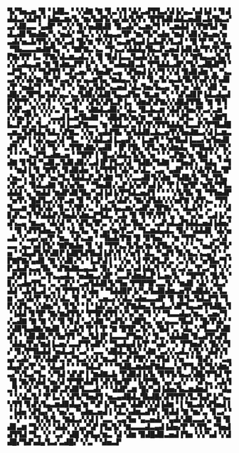 ▜▞▜▅▃▅▝▉▝▐▟█▃▝▝▞▟▇▝▇▝▊▃▚▜▝▟▞▃▟▜▜▃▞▟▐▞▄▃▚▟▐▟▝▝▊▟▟▟▃▞▟▟▜▝▐▟▆▃▆▞▙▝▆▞▙▟▜▞▄▞▟▞▙▜▚▝█▜▜▟▊▟▟▃▅▟▊▃▙▜▙▃▞▃▞▟▉▃▃▝▄▟▛▝▚▞▞▝▊▞▅▟█▟▊▝▉▃▟▞▚▃▆▞▜▝▝▃▆▟▟▝▞▛▇▜▟▝▇▟▃▟▊▜▅▟▆▞▚▝▅▟▞▝▜▃▚▝▞▟▄▃▄▜▛▝▆▞▜▞▚▟▅▝▆▟▝▟▊▞▆▃▅▞▅▃▟▞▅▃▙▜▜▞▄▜▞▃▟▝█▞▆▝▛▞▟▝▄▃▆▜▄▟▐▃▙▟▚▜▃▟▝▝█▝▛▝▚▞▟▃▝▜▙▃▃▃▆▟▇▜▄▝▚▝▇▛▇▃▚▃▝▜▚▃▞▟▟▟▄▜▙▃▛▃▅▟▐▟▊▟▞▜▚▜▚▞▛▛▇▞▛▛▐▃▝▛▇▞▟▃▆▃▟▃▚▝█▝▉▟▐▃▃▜▄▟▞▞▅▝▛▝▇▝▞▝▇▜▄▃▄▜▄▜▞▞▃▟▄▃▆▝▇▝▊▟▆▃▛▛▐▞▚▝▄▝▚▟▅▟▊▃▙▝▛▜▟▟▃▟▛▞▜▞▃▟█▟▛▜▝▃▛▜▃▝▞▝▜▟▜▜▝▃▛▃▅▞▚▜▅▟▛▃▄▝▟▜▅▟▐▞▞▜▝▞▟▝▉▟▊▟▆▝▄▝▚▃▃▞▛▞▟▞▆▞▙▞▛▃▄▜▚▞▄▃▆▜▄▝▆▟▄▃▜▞▝▝▊▃▜▞▄▃▙▜▙▜▚▟▚▜▚▟▊▞▛▝▅▟▞▜▝▝▚▃▜▝▚▝▆▞▄▜▟▞▚▃▅▟▝▟▃▜▅▞▙▃▄▝▆▝▅▝▟▞▝▟▉▝▅▟█▞▃▜▛▜▄▜▟▞▄▃▚▃▜▟▉▞▟▟▊▜▄▃▟▜▅▝▇▃▆▝▚▝▝▟▚▟▊▛▐▟▃▟▄▟▛▞▛▜▚▝▞▃▜▝▝▞▃▞▛▞▝▟▜▞▟▜▃▛▐▃▝▟▆▟▚▛▇▞▞▟█▟▜▜▙▝▇▝▊▜▛▟▛▃▄▜▝▞▞▞▃▝▆▝▊▃▝▟▇▟▃▟▉▞▝▟▃▝█▃▙▃▆▝▟▟▚▜▅▞▛▃▞▃▆▝▞▞▅▞▛▞▚▝▝▃▃▟▐▃▅▜▙▟▇▝▝▟█▟▜▞▆▞▆▝▚▟▞▞▝▝▟▜▃▝▞▃▝▟▇▜▙▃▛▃▛▃▜▃▞▝▝▟▐▃▄▛▇▃▃▝▆▝▟▟▃▞▃▜▚▜▚▜▜▜▟▟▄▜▃▃▛▞▛▜▙▟█▃▆▃▜▟▜▟▄▜▟▃▚▛▇▃▝▞▅▝▄▟▟▜▙▝▅▜▟▟▉▃▙▃▅▜▚▜▅▟▇▃▞▟▐▃▆▃▝▃▛▛▐▝▟▞▄▃▞▟▝▜▃▝▝▞▟▟▃▟▐▃▄▟▚▝▐▃▆▜▝▝▆▜▙▟▐▃▃▞▅▜▅▟▊▟▜▝▃▝▐▞▟▝▜▞▝▃▜▜▛▟▇▞▄▟▉▝▐▛▐▜▙▝▟▜▃▜▞▟▆▟▄▝▛▜▙▟▞▞▜▞▞▝▝▝▚▃▛▜▃▟▆▃▅▝▝▜▛▛▐▝█▃▞▟▟▃▜▞▙▝▅▝▝▝▃▛▇▞▅▝█▟▝▝▄▝▞▟▇▝▊▜▟▝▚▟▊▃▜▟▊▟▉▞▃▟▐▛▐▜▃▞▟▝▜▟█▞▜▟▇▝▝▜▅▟▚▝▜▟▄▝▝▜▝▝▆▟▐▝▊▝▇▜▚▝▊▟▉▟▅▝▐▞▜▜▜▝▟▞▚▞▟▃▝▃▄▝▄▟▛▝▝▞▟▞▛▟▃▜▛▞▅▃▚▝▊▞▛▝▅▞▜▃▜▟▟▃▛▃▛▟▇▝▜▝▞▃▃▟▊▜▞▟▆▝▜▟█▞▙▝▜▃▜▜▄▞▛▃▞▝▉▟▃▟▇▝▊▞▅▜▅▝▝▜▅▟▊▞▃▛▐▞▅▜▚▟▐▞▝▛▐▝▆▜▛▝▆▜▞▜▜▃▟▟▟▝▄▝▆▟▟▝▆▟▛▟▊▜▙▞▚▟▐▟▐▞▛▜▟▃▅▟▜▝▝▝▝▞▙▜▙▝▊▝▜▜▅▟▛▝▅▜▚▝█▟▜▃▞▞▛▃▆▝▉▝▚▜▞▝▃▞▟▟▚▝▇▞▟▜▟▞▞▞▅▛▇▝▟▜▚▃▝▜▜▜▃▃▆▝█▜▞▟▞▝▊▃▚▜▛▞▃▝▐▟▄▜▄▃▆▞▃▟▛▃▜▛▇▞▃▝▟▃▙▜▝▃▝▝▝▟▊▟▚▃▜▝▛▟▟▟▚▜▅▟▞▟▆▃▛▜▟▃▝▃▙▝▉▝▊▜▚▜▜▝▄▝▄▝▚▞▅▝▃▟▐▞▃▟▚▃▄▝▆▃▄▝▟▞▟▝▚▝▟▜▄▜▛▃▝▞▚▜▃▜▙▞▃▝▃▟▚▟▃▟▜▟▟▃▅▟▐▟▅▞▝▝▉▝▟▜▜▟▅▃▜▞▝▟▃▜▄▝▅▝▄▞▆▞▛▃▞▝▜▃▆▟▄▟▃▝▉▞▝▟▟▟▊▝▟▞▅▃▙▝▞▃▄▞▄▞▛▝▆▃▝▟▚▃▆▝▝▜▙▟▞▛▇▝▉▝▉▜▅▞▝▝▆▝▜▜▚▃▝▝▃▞▟▃▃▝▄▃▚▟▐▜▞▝▇▛▇▟▅▝▊▝▟▝▜▜▚▃▜▞▙▞▆▞▟▜▙▞▄▝▞▝▃▝▅▟▚▞▜▞▅▝▝▟▄▟▜▞▛▟▊▛▐▟█▜▟▜▙▟▐▟▚▜▝▞▅▜▝▟▃▝▚▟▜▝▉▞▙▃▚▃▄▜▝▝▃▛▇▛▇▞▄▟▊▝▇▝▞▟▊▞▚▝▐▃▛▟▐▝▝▞▅▝▟▝▛▟▜▃▛▃▝▃▚▜▞▝▅▜▙▞▜▝▛▃▙▟▚▃▄▜▙▝▚▛▇▟▇▃▄▃▙▝▉▞▝▟▞▃▚▟▐▟▄▜▝▞▚▞▃▞▃▝▛▃▞▜▝▞▞▃▛▟▜▝▝▝▃▜▚▃▄▟▃▝▅▟▆▃▞▟▛▝▃▃▛▟▆▟▃▛▐▃▅▞▙▝▝▜▛▜▚▝█▞▙▝▊▞▃▟▅▜▜▃▝▃▝▃▛▞▝▃▅▜▟▟▊▜▞▜▅▝▛▜▛▜▛▃▃▜▞▝▆▟▊▝▟▞▝▟▃▞▟▟▝▃▙▜▃▟▝▃▜▝▛▜▜▝▞▟▅▝▝▜▟▟▉▛▐▞▚▞▙▟▉▟▆▃▅▜▚▟█▟▞▃▜▃▆▝▃▞▟▞▛▝▛▞▞▟▃▝▉▝▚▞▝▃▅▃▞▞▟▃▚▟▅▃▃▟▛▝▊▝▊▜▃▜▟▃▛▜▝▜▛▞▟▜▃▝▞▟▆▞▚▝▊▜▞▝▐▝▐▟▞▃▚▞▚▛▇▟▅▃▜▃▟▃▞▟▛▜▄▃▅▜▜▟█▃▜▝▐▟▟▝▊▜▛▝▇▞▆▟▜▜▞▝▛▜▛▟▜▜▝▞▚▞▚▞▜▝▞▝▜▃▃▟▄▞▆▃▝▃▅▞▜▞▃▟▇▝▇▝▇▝▞▝▉▝▊▟▝▃▞▟▇▝▚▟▜▞▝▟█▜▃▝▄▞▄▃▃▜▙▟▝▝█▞▛▟▞▝▞▟▉▜▄▟▇▞▆▟▉▝▞▃▙▜▝▛▐▝▛▝▇▝█▜▛▃▜▞▚▝█▟▝▃▝▟▄▝▞▜▃▃▛▟▉▟▚▝▝▟▊▟▉▞▚▜▅▜▜▝▚▃▜▟▐▛▐▃▃▃▛▜▅▞▞▝▊▃▝▟▟▟▇▝▉▃▟▜▚▟▜▝▟▟▄▜▚▞▆▟▐▃▅▞▃▃▛▜▚▟▛▞▝▜▄▟▄▟▐▞▛▝▚▟▞▝▚▝▛▜▅▟▚▝█▞▞▜▞▝▊▞▛▜▙▟▟▝▅▟▃▟▝▃▞▝▃▃▝▟█▟▃▜▟▞▝▟▇▝▃▞▞▃▟▃▚▜▞▝▟▟▚▜▄▞▃▟▞▝▛▞▟▟▛▃▚▞▜▃▞▞▟▝▆▃▟▝▃▛▐▜▛▞▃▜▜▟▝▞▅▝▝▝▉▟▚▝▝▃▄▟▄▟▚▞▛▝▅▝▟▃▟▝▝▝▝▜▟▃▛▝▝▝▜▟█▃▆▟▅▛▇▟▃▃▚▞▛▜▄▜▞▜▞▟▆▞▃▞▚▜▃▞▜▃▝▞▜▟▝▟▚▛▐▝▆▟▇▃▙▝▛▟▉▟▐▞▙▝▉▜▜▞▙▃▞▟█▞▛▜▟▝▛▝█▝▇▞▛▟▟▝▅▞▟▝▛▜▛▟▟▜▝▟▚▜▅▜▛▝▐▞▛▜▙▝▄▞▃▞▞▝▝▟▚▃▝▃▙▜▃▜▝▝▟▝▚▝▊▟▛▃▛▟▉▜▃▃▟▞▝▝▟▟▛▃▆▝█▞▚▟▐▟▅▞▙▃▆▟▆▟▝▝▝▟▄▝▝▞▟▃▜▞▝▛▐▃▚▝▟▜▞▜▅▟▜▝▅▃▄▟█▟▃▜▙▟█▞▟▜▜▜▚▜▃▜▄▛▐▞▚▃▚▜▜▝▊▟▚▜▄▃▆▟▉▟▄▞▆▝▚▛▐▞▜▃▆▝▟▟▛▞▞▟▐▟▆▝▐▝▇▃▟▞▟▜▅▟▐▝▐▟▅▝▟▜▄▞▚▝▅▞▃▝▚▟▆▃▅▟▐▝▟▃▚▟▆▃▟▜▚▝▉▟▟▝▇▝▆▞▃▝▊▃▞▝▝▝▞▝▝▝▊▞▙▜▃▝▇▟▃▞▞▟▐▝▃▃▝▃▄▜▅▝▄▃▅▟▞▝▄▟▞▟▉▃▃▞▄▝▇▝▉▟▊▃▆▝▜▞▞▞▝▟▟▞▝▞▄▞▚▛▐▜▄▜▞▝▇▃▃▃▟▃▄▟▐▟▅▞▛▝▚▜▜▃▝▜▅▟▟▜▜▟▝▜▃▝▞▝▃▞▝▟█▝▟▜▄▞▆▃▝▟▝▟▆▝▉▟█▟▉▃▅▟▐▜▅▝▞▞▚▟▝▞▟▟█▞▜▟▚▟▄▜▃▞▃▟█▞▝▞▃▝▝▟▅▃▛
